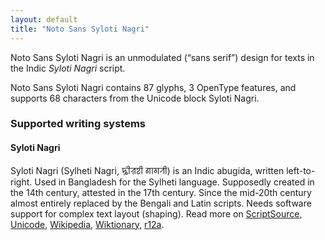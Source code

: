 ```yaml
---
layout: default
title: "Noto Sans Syloti Nagri"
---
```

Noto Sans Syloti Nagri is an unmodulated (“sans serif”) design for texts in the Indic _Syloti Nagri_ script. 

Noto Sans Syloti Nagri contains 87 glyphs, 3 OpenType features, and supports 68 characters from the Unicode block Syloti Nagri.


### Supported writing systems


#### Syloti Nagri

Syloti Nagri (Sylheti Nagri, <span class='autonym'>ꠍꠤꠟꠐꠤ ꠘꠣꠉꠞꠤ</span>) is an Indic abugida, written left-to-right. Used in Bangladesh for the Sylheti language. Supposedly created in the 14th century, attested in the 17th century. Since the mid-20th century almost entirely replaced by the Bengali and Latin scripts. Needs software support for complex text layout (shaping). Read more on [ScriptSource](https://scriptsource.org/scr/Sylo), [Unicode](https://www.unicode.org/versions/Unicode13.0.0/ch15.pdf#G59104), [Wikipedia](https://en.wikipedia.org/wiki/ISO_15924:Sylo), [Wiktionary](https://en.wiktionary.org/wiki/Category:Syloti_Nagri_script), [r12a](https://r12a.github.io/scripts/links?iso=Sylo).

